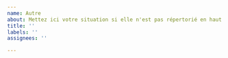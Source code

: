 ```yaml
---
name: Autre
about: Mettez ici votre situation si elle n'est pas répertorié en haut.
title: ''
labels: ''
assignees: ''

---
```



